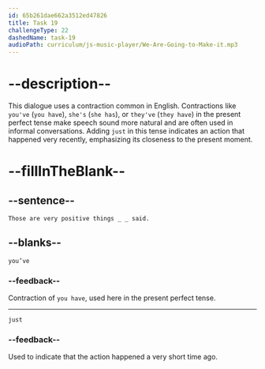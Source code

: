 ```yaml
---
id: 65b261dae662a3512ed47826
title: Task 19
challengeType: 22
dashedName: task-19
audioPath: curriculum/js-music-player/We-Are-Going-to-Make-it.mp3
---
```


<!--
AUDIO REFERENCE:
Sophie: Those are very positive things you've just said.
-->

# --description--

This dialogue uses a contraction common in English. Contractions like `you've` (`you have`), `she's` (`she has`), or `they've` (`they have`) in the present perfect tense make speech sound more natural and are often used in informal conversations. Adding `just` in this tense indicates an action that happened very recently, emphasizing its closeness to the present moment.

# --fillInTheBlank--

## --sentence--

`Those are very positive things _ _ said.`

## --blanks--

`you’ve`

### --feedback--

Contraction of `you have`, used here in the present perfect tense.

---

`just`

### --feedback--

Used to indicate that the action happened a very short time ago.
